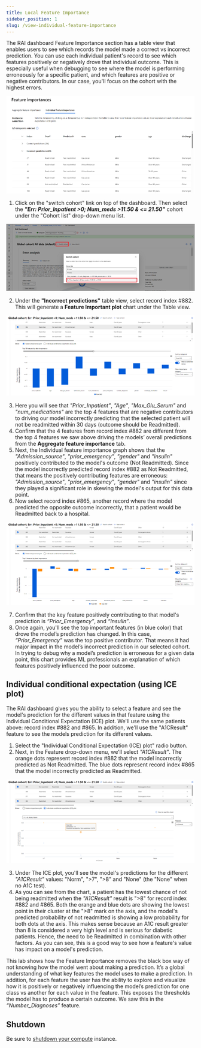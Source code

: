 ```yaml
---
title: Local Feature Importance
sidebar_position: 1
slug: /view-individual-feature-importance
---
```


The RAI dashboard Feature Importance section has a table view that enables users to see which records the model made a correct vs incorrect prediction.  You can use each individual patient's record to see which features positively or negatively drove that individual outcome. This is especially useful when debugging to see where the model is performing erroneously for a specific patient, and which features are positive or negative contributors.   In our case, you'll focus on the cohort with the highest errors.

![Individual Feature importance table](/img/tutorial/10-fi-table-view.png "Individual Feature importance table")

1. Click on the "switch cohort" link on top of the dashboard.  Then select the ***"Err: Prior_Inpatient >0; Num_meds >11.50 & <= 21.50"*** cohort under the "Cohort list" drop-down menu list.
	
![Switch cohort](/img/tutorial/6-da-switch-cohort.png "Switch cohort")	

2. Under the **"Incorrect predictions"** table view, select record index #882.  This will generate a **Feature Important plot** chart under the Table view.

![Individual Feature importance table](/img/tutorial/10-fi-selected-datapt-influence.png "Individual Feature importance table")	

3. Here you will see that *"Prior_Inpatient"*, *"Age"*, *"Max_Glu_Serum"* and *"num_medications"* are the top 4 features that are negative contributors to driving our model incorrectly predicting that the selected patient will not be readmitted within 30 days (outcome should be Readmitted).
4. Confirm that the 4 features from record index #882 are different from the top 4 features we saw above driving the models’ overall predictions from the **Aggregate feature importance** tab.
5. Next, the Individual feature importance graph shows that the *"Admission_source"*, *"prior_emergency"*, *"gender"* and *"insulin"* positively contributed to the model's outcome (Not Readmitted). Since the model incorrectly predicted record index #882 as Not Readmitted, that means the positively contributing features are erroneous: *"Admission_source"*, *"prior_emergency"*, *"gender"* and *"insulin"* since they played a significant role in skewing the model's output for this data point.
6. Now select record index #865, another record where the model predicted the opposite outcome incorrectly, that a patient would be Readmitted back to a hospital. 
	
![Compare datapoints prediction contributions](/img/tutorial/10-fi-datapts-feature-contribution.png "Compare datapoint prediction contribution")		
	
7. Confirm that the key feature positively contributing to that model's prediction is *“Prior_Emergency”*, and *“Insulin”*. 
8. Once again, you'll see the top important features (in blue color) that drove the model’s prediction has changed. In this case, *“Prior_Emergency”* was the top positive contributor. That means it had major impact in the model’s incorrect prediction in our selected cohort. In trying to debug why a model’s prediction is erroneous for a given data point, this chart provides ML professionals an explanation of which features positively influenced the poor outcome.
	
## Individual conditional expectation (using ICE plot)

The RAI dashboard gives you the ability to select a feature and see the model's prediction for the different values in that feature using the Individual Conditional Expectation (ICE) plot. We'll use the same patients above:  record index #882 and #865.  In addition, we'll use the "A1CResult" feature to see the models prediction for its different values.

1. Select the "Individual Conditional Expectation (ICE) plot" radio button. 
2. Next, in the Feature drop-down menu, we'll select *"A1CResult"*. The orange dots represent record index #882 that the model incorrectly predicted as Not Readmitted. The blue dots represent record index #865 that the model incorrectly predicted as Readmitted.

![ICE feature influence](/img/tutorial/10-fi-ice-chart.png "ICE feature influence")	

3. Under The ICE plot, you'll see the model's predictions for the different *"A1CResult"* values: "Norm", ">7", ">8" and "None" (the "None" when no A1C test). 
4. As you can see from the chart, a patient has the lowest chance of not being readmitted when the *"A1CResult"* result is ">8" for record index #882 and #865. Both the orange and blue dots are showing the lowest point in their cluster at the ">8" mark on the axis, and the model's predicted probability of not readmitted is showing a low probability for both dots at the axis. This makes sense because an A1C result greater than 8 is considered a very high level and is serious for diabetic patients. Hence, the need to be Readmitted in combination with other factors. As you can see, this is a good way to see how a feature's value has impact on a model's prediction.
	
This lab shows how the Feature Importance removes the black box way of not knowing how the model went about making a prediction. It’s a global understanding of what key features the model uses to make a prediction. In addition, for each feature the user has the ability to explore and visualize how it is positively or negatively influencing the model’s prediction for one class vs another for each value in the feature. This exposes the thresholds the model has to produce a certain outcome. We saw this in the *“Number_Diagnoses”* feature. 

## Shutdown

Be sure to [shutdown your compute](/docs/stop-compute) instance.

